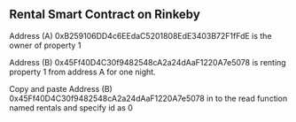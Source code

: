 ## Rental Smart Contract on Rinkeby


Address (A) 0xB259106DD4c6EEdaC5201808EdE3403B72F1fFdE is the owner of property 1

Address (B) 0x45Ff40D4C30f9482548cA2a24dAaF1220A7e5078 is renting property 1 from address A for one night. 


Copy and paste Address (B) 0x45Ff40D4C30f9482548cA2a24dAaF1220A7e5078 in to the read function named rentals and specify id as 0


